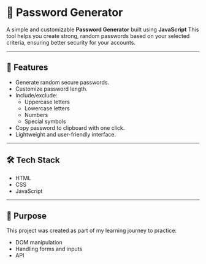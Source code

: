 # 🔐 Password Generator

A simple and customizable **Password Generator** built using **JavaScript**
This tool helps you create strong, random passwords based on your selected criteria, ensuring better security for your accounts.

---

## 🚀 Features
- Generate random secure passwords.
- Customize password length.
- Include/exclude:
  - Uppercase letters
  - Lowercase letters
  - Numbers
  - Special symbols
- Copy password to clipboard with one click.
- Lightweight and user-friendly interface.

---

## 🛠️ Tech Stack
- HTML
- CSS 
- JavaScript 

---

## 🎯 Purpose
This project was created as part of my learning journey to practice:
- DOM manipulation
- Handling forms and inputs
- API
